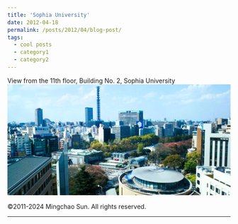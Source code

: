```yaml
---
title: 'Sophia University'
date: 2012-04-18
permalink: /posts/2012/04/blog-post/
tags:
  - cool posts
  - category1
  - category2
---
```


View from the 11th floor, Building No. 2, Sophia University <br/><img src='/images/2012041801.JPG'><br/>


©2011-2024 Mingchao Sun. All rights reserved.

------
